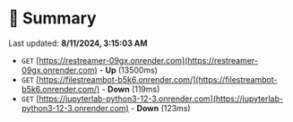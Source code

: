 # 📖 Summary
Last updated: **8/11/2024, 3:15:03 AM**

- `GET` [https://restreamer-09gx.onrender.com](https://restreamer-09gx.onrender.com) - **Up** (13500ms)
- `GET` [https://filestreambot-b5k6.onrender.com/](https://filestreambot-b5k6.onrender.com/) - **Down** (119ms)
- `GET` [https://jupyterlab-python3-12-3.onrender.com](https://jupyterlab-python3-12-3.onrender.com) - **Down** (123ms)
